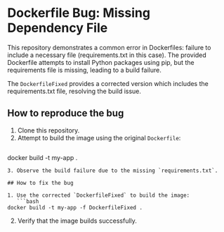 # Dockerfile Bug: Missing Dependency File

This repository demonstrates a common error in Dockerfiles: failure to include a necessary file (requirements.txt in this case).  The provided Dockerfile attempts to install Python packages using pip, but the requirements file is missing, leading to a build failure.

The `DockerfileFixed` provides a corrected version which includes the requirements.txt file, resolving the build issue.

## How to reproduce the bug

1. Clone this repository.
2. Attempt to build the image using the original `Dockerfile`:
   ```bash
docker build -t my-app .
```
3. Observe the build failure due to the missing `requirements.txt`.

## How to fix the bug

1. Use the corrected `DockerfileFixed` to build the image:
   ```bash
docker build -t my-app -f DockerfileFixed .
```
2. Verify that the image builds successfully.